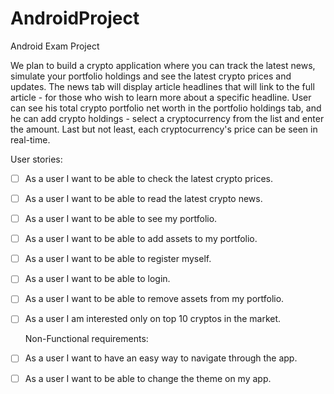 # AndroidProject

Android Exam Project



We plan to build a crypto application where you can track the latest news, simulate your portfolio holdings and see the latest crypto prices and updates. 
The news tab will display article headlines that will link to the full article - for those who wish to learn more about a specific headline. 
User can see his total crypto portfolio net worth in the portfolio holdings tab, and he can add crypto holdings - select a cryptocurrency from the
list and enter the amount. Last but not least, each cryptocurrency's price can be seen in real-time.

  User stories:

- [ ] As a user I want to be able to check the latest crypto prices.
- [ ] As a user I want to be able to read the latest crypto news.
- [ ] As a user I want to be able to see my portfolio.
- [ ] As a user I want to be able to add assets to my portfolio.
- [ ] As a user I want to be able to register myself.
- [ ] As a user I want to be able to login.
- [ ] As a user I want to be able to remove assets from my portfolio.
- [ ] As a user I am interested only on top 10 cryptos in the market.


  Non-Functional requirements:

- [ ] As a user I want to have an easy way to navigate through the app.
- [ ] As a user I want to be able to change the theme on my app. 
